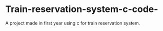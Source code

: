 # Train-reservation-system-c-code-
A project made in first year using c for train reservation system.
